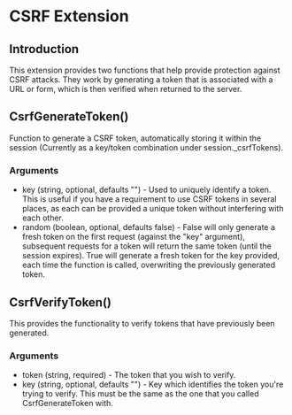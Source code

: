 # CSRF Extension

## Introduction

This extension provides two functions that help provide protection against CSRF attacks.  They work by generating a token that is associated with a URL or form, which is then verified when returned to the server.

## CsrfGenerateToken()

Function to generate a CSRF token, automatically storing it within the session (Currently as a key/token combination under session._csrfTokens).

### Arguments

* key (string, optional, defaults "") - Used to uniquely identify a token.  This is useful if you have a requirement to use CSRF tokens in several places, as each can be provided a unique token without interfering with each other.
* random (boolean, optional, defaults false) - False will only generate a fresh token on the first request (against the "key" argument), subsequent requests for a token will return the same token (until the session expires).  True will generate a fresh token for the key provided, each time the function is called, overwriting the previously generated token.

## CsrfVerifyToken()

This provides the functionality to verify tokens that have previously been generated.

### Arguments

* token (string, required) - The token that you wish to verify.
* key (string, optional, defaults "") - Key which identifies the token you're trying to verify.  This must be the same as the one that you called CsrfGenerateToken with.
